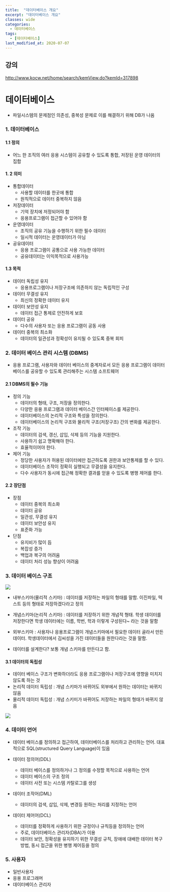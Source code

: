 ```yaml
---
title:  "데이터베이스 개요"
excerpt: "데이터베이스 개요"
classes: wide
categories:
  - 데이터베이스
tags:
  - [데이터베이스]
last_modified_at: 2020-07-07
---
```




## 강의

http://www.kocw.net/home/search/kemView.do?kemId=317898



# 데이터베이스

* 파일시스템의 문제점인 의존성, 중복성 문제로 이를 해결하기 위해 DB가 나옴



### 1. 데이터베이스

#### 1.1 정의

* 어느 한 조직의 여러 응용 시스템이 공유할 수 있도록 통합, 저장된 운영 데이터의 집합



#### 1. 2 의미

* 통합데이터
  * 사용할 데이터를 한곳에 통합
  * 원칙적으로 데이터 중복하지 않음
* 저장데이터
  * 기억 장치에 저정되어야 함
  * 응용프로그램이 접근할 수 있어야 함
* 운영데이터
  * 조직의 공유 기능을 수행하기 위한 필수 데이터
  * 일시적 데이터는 운영데이터가 아님
* 공유데이터
  * 응용 프로그램이 공통으로 사용 가능한 데이터
  * 공유데이터는 이익목적으로 사용가능

#### 1.3 목적

* 데이터 독립성 유지
  * 응용프로그램이나 저장구조에 의존하지 않는 독립적인 구성
* 데이터 무결성 유지
  * 최신의 정확한 데이터 유지
* 데이터 보안성 유지
  * 데이터 접근 통제로 안전하게 보호
* 데이터 공유
  * 다수의 사용자 또는 응용 프로그램이 공동 사용
* 데이터 중복의 최소화
  * 데이터의 일관성과 정확성이 유지될 수 있도록 중복 회피



### 2. 데이터 베이스 관리 시스템 (DBMS)

* 응용 프로그램, 사용자와 데이터 베이스의 중계자로서 모든 응용 프로그램이 데이터베이스를 공유할 수 있도록 관리해주는 시스템 소프트웨어



#### 2.1 DBMS의 필수 기능

* 정의 기능
  * 데이터의 형태, 구조, 저장을 정의한다.
  * 다양한 응용 프로그램과 데이터 베이스간 인터페이스를 제공한다.
  * 데이터베이스의 논리적 구조와 특성을 정의한다.
  * 데이터베이스의 논리적 구조와 물리적 구조(저장구조) 간의 변화를 제공한다.
* 조작 기능
  * 데이터의 검색, 갱신, 삽입, 삭제 등의 기능을 지원한다.
  * 사용하기 쉽고 명확해야 한다.
  * 효율적이어야 한다.
* 제어 기능
  * 정당한 사용자가 허용된 데이터에만 접근하도록 권한과 보안통제를 할 수 있다.
  * 데이터베이스 조작이 정확히 실행되고 무결성을 유지한다.
  * 다수 사용자가 동시에 접근해 정확한 결과를 얻을 수 있도록 병행 제어를 한다.



#### 2.2 장단점

* 장점
  * 데이터 중복의 최소화
  * 데이터 공유
  * 일관성, 무결성 유지
  * 데이터 보안성 유지
  * 표준화 가능
* 단점
  * 유지비가 많이 듬
  * 복잡성 증가
  * 백업과 복구의 어려움
  * 데이터 처리 성능 향상이 어려움



### 3. 데이터 베이스 구조

![]({{site.url}}/assets/images/db01.PNG)

* 내부스키마(물리적 스키마) : 데이터를 저장하는 파일의 형태를 말함. 이진파일, 텍스트 등의 형태로 저장하겠다라고 정의
* 개념스키마(논리적 스키마) : 데이터를 저장하기 위한 개념적 형태. 학생 데이터를 저장한다면 학생 데이터에는 이름, 학번, 학과 이렇게 구성된다~ 라는 것을 말함
* 외부스키마 : 사용자나 응용프로그램이 개념스키마에서 필요한 데이터 골라서 만든 데이터. 학생데이터에서 김씨성을 가진 데이터들을 원한다라는 것을 말함.

* 데이터를 설계한다? 보통 개념 스키마를 만든다고 함.



#### 3.1 데이터의 독립성

* 데이터 베이스 구조가 변화하더라도 응용 프로그램이나 저장구조에 영향을 미치지 않도록 하는 것
* 논리적 데이터 독립성 : 개념 스키마가 바뀌어도 외부에서 원하는 데이터는 바뀌지 않음
* 물리적 데이터 독립성 : 개념 스키미가 바뀌어도 저장하는 파일의 형태가 바뀌지 않음

![]({{site.url}}/assets/images/db02.PNG)





### 4. 데이터 언어

* 데이터 베이스를 정의하고 접근하여, 데이터베이스를 처리하고 관리하는 언어. 대표적으로 SQL(structured Query Language)이 있음

* 데이터 정의어(DDL)
  * 데이터 베이스를 정의하거나 그 정의를 수정할 목적으로 사용하는 언어
  * 데이터 베이스의 구조 정의
  * 데이터 사전 또는 시스템 카탈로그를 생성
* 데이터 조작어(DML)
  * 데이터의 검색, 삽입, 삭제, 변경등 원하는 처리를 지정하는 언어
* 데이터 제어어(DCL)
  * 데이터를 정확하게 사용하기 위한 규정이나 규칙등을 정의하는 언어
  * 주로, 데이터베이스 관리자(DBA)가 이용
  * 데이터 보안, 정확성을 유지하기 위한 무결성 규칙, 장애에 대배한 데이터 복구 방법, 동시 접근을 위한 병행 제어등을 정의



### 5. 사용자

* 일반사용자
* 응용 프로그래머
* 데이터베이스 관리자